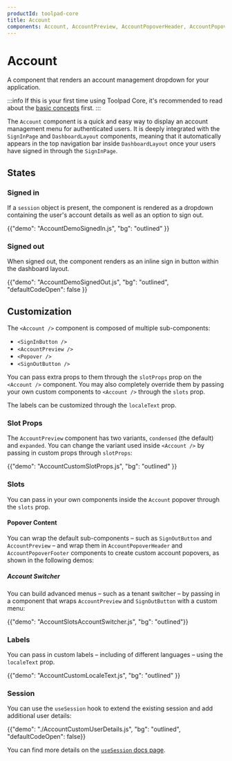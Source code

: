 ```yaml
---
productId: toolpad-core
title: Account
components: Account, AccountPreview, AccountPopoverHeader, AccountPopoverFooter, SignInButton, SignOutButton
---
```


# Account

<p class="description">A component that renders an account management dropdown for your application.</p>

:::info
If this is your first time using Toolpad Core, it's recommended to read about the [basic concepts](/toolpad/core/introduction/base-concepts/) first.
:::

The `Account` component is a quick and easy way to display an account management menu for authenticated users. It is deeply integrated with the `SignInPage` and `DashboardLayout` components, meaning that it automatically appears in the top navigation bar inside `DashboardLayout` once your users have signed in through the `SignInPage`.

## States

### Signed in

If a `session` object is present, the component is rendered as a dropdown containing the user's account details as well as an option to sign out.

{{"demo": "AccountDemoSignedIn.js", "bg": "outlined" }}

### Signed out

When signed out, the component renders as an inline sign in button within the dashboard layout.

{{"demo": "AccountDemoSignedOut.js", "bg": "outlined", "defaultCodeOpen": false }}

## Customization

The `<Account />` component is composed of multiple sub-components:

- `<SignInButton />`
- `<AccountPreview />`
- `<Popover />`
- `<SignOutButton />`

You can pass extra props to them through the `slotProps` prop on the `<Account />` component. You may also completely override them by passing your own custom components to `<Account />` through the `slots` prop.

The labels can be customized through the `localeText` prop.

### Slot Props

The `AccountPreview` component has two variants, `condensed` (the default) and `expanded`. You can change the variant used inside `<Account />` by passing in custom props through `slotProps`:

{{"demo": "AccountCustomSlotProps.js", "bg": "outlined" }}

### Slots

You can pass in your own components inside the `Account` popover through the `slots` prop.

#### Popover Content

You can wrap the default sub-components – such as `SignOutButton` and `AccountPreview` – and wrap them in `AccountPopoverHeader` and `AccountPopoverFooter` components to create custom account popovers, as shown in the following demos:

##### Account Switcher

You can build advanced menus – such as a tenant switcher – by passing in a component that wraps `AccountPreview` and `SignOutButton` with a custom menu:

{{"demo": "AccountSlotsAccountSwitcher.js", "bg": "outlined"}}

### Labels

You can pass in custom labels – including of different languages – using the `localeText` prop.

{{"demo": "AccountCustomLocaleText.js", "bg": "outlined" }}

### Session

You can use the `useSession` hook to extend the existing session and add additional user details:

{{"demo": "./AccountCustomUserDetails.js", "bg": "outlined", "defaultCodeOpen": false}}

You can find more details on the [`useSession` docs page](/toolopad/core/react-use-session/).
